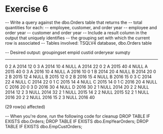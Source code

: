 # Exercise 6
-- Write a query against the dbo.Orders table that returns the 
-- total quantities for each:
-- employee, customer, and order year
-- employee and order year
-- customer and order year
-- Include a result column in the output that uniquely identifies 
-- the grouping set with which the current row is associated
-- Tables involved: TSQLV4 database, dbo.Orders table

-- Desired output:
groupingset empid       custid orderyear   sumqty
----------- ----------- ------ ----------- -----------
0           2           A      2014        12
0           3           A      2014        10
4           NULL        A      2014        22
0           2           A      2015        40
4           NULL        A      2015        40
0           3           A      2016        10
4           NULL        A      2016        10
0           1           B      2014        20
4           NULL        B      2014        20
0           2           B      2015        12
4           NULL        B      2015        12
0           2           B      2016        15
4           NULL        B      2016        15
0           3           C      2014        22
4           NULL        C      2014        22
0           1           C      2015        14
4           NULL        C      2015        14
0           1           C      2016        20
4           NULL        C      2016        20
0           3           D      2016        30
4           NULL        D      2016        30
2           1           NULL   2014        20
2           2           NULL   2014        12
2           3           NULL   2014        32
2           1           NULL   2015        14
2           2           NULL   2015        52
2           1           NULL   2016        20
2           2           NULL   2016        15
2           3           NULL   2016        40

(29 row(s) affected)

-- When you're done, run the following code for cleanup
DROP TABLE IF EXISTS dbo.Orders;
DROP TABLE IF EXISTS dbo.EmpYearOrders;
DROP TABLE IF EXISTS dbo.EmpCustOrders;
